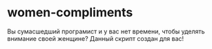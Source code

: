 # women-compliments
Вы сумасшедший програмист и у вас нет времени, чтобы уделять внимание своей женщине? Данный скрипт создан для вас!
